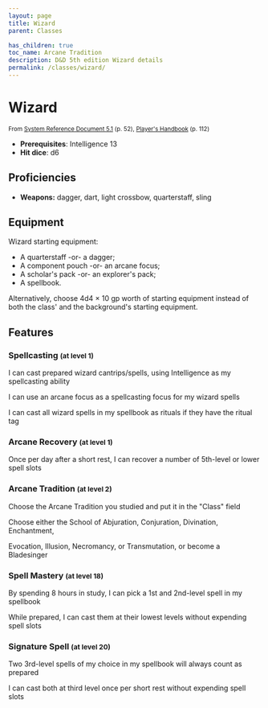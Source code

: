 ```yaml
---
layout: page
title: Wizard
parent: Classes

has_children: true
toc_name: Arcane Tradition
description: D&D 5th edition Wizard details
permalink: /classes/wizard/
---
```


# Wizard

<small>From <a target="_blank" href="https://media.wizards.com/2016/downloads/DND/SRD-OGL_V5.1.pdf">System Reference Document 5.1</a> (p. 52), <a target="_blank" href="https://dnd.wizards.com/products/tabletop-games/rpg-products/rpg_playershandbook">Player's Handbook</a> (p. 112)</small>

- **Prerequisites**: Intelligence 13
- **Hit dice**: d6

## Proficiencies

- **Weapons:** dagger, dart, light crossbow, quarterstaff, sling

## Equipment


Wizard starting equipment:

- A quarterstaff -or- a dagger;
- A component pouch -or- an arcane focus;
- A scholar's pack -or- an explorer's pack;
- A spellbook.

Alternatively, choose 4d4 × 10 gp worth of starting equipment instead of both the class' and the background's starting equipment.


## Features

### Spellcasting <small>(at level 1)</small>


I can cast prepared wizard cantrips/spells, using Intelligence as my spellcasting ability

I can use an arcane focus as a spellcasting focus for my wizard spells

I can cast all wizard spells in my spellbook as rituals if they have the ritual tag



### Arcane Recovery <small>(at level 1)</small>


Once per day after a short rest, I can recover a number of 5th-level or lower spell slots



### Arcane Tradition <small>(at level 2)</small>


Choose the Arcane Tradition you studied and put it in the "Class" field

Choose either the School of Abjuration, Conjuration, Divination, Enchantment,

Evocation, Illusion, Necromancy, or Transmutation, or become a Bladesinger



### Spell Mastery <small>(at level 18)</small>


By spending 8 hours in study, I can pick a 1st and 2nd-level spell in my spellbook

While prepared, I can cast them at their lowest levels without expending spell slots



### Signature Spell <small>(at level 20)</small>


Two 3rd-level spells of my choice in my spellbook will always count as prepared

I can cast both at third level once per short rest without expending spell slots


